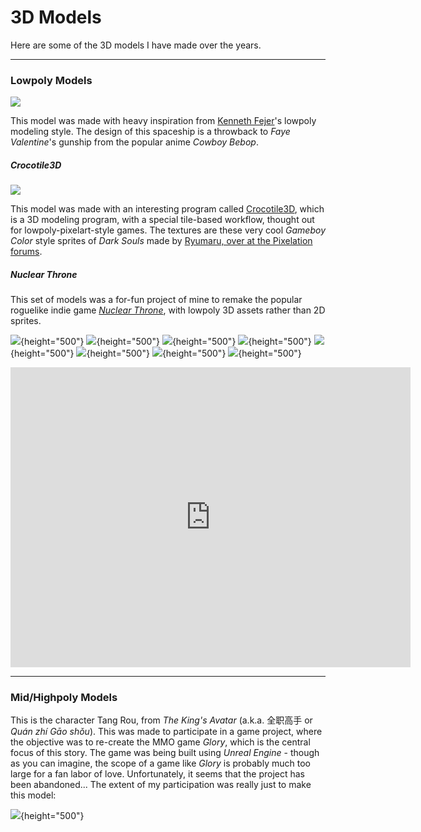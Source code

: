 
# 3D Models

Here are some of the 3D models I have made over the years.

------------------------------------------------------------------------

### Lowpoly Models

![](monocarrier.gif)

This model was made with heavy inspiration from [Kenneth Fejer](http://kennethfejer.com/3d.html)'s lowpoly modeling style.
The design of this spaceship is a throwback to *Faye Valentine*'s gunship from the popular anime *Cowboy Bebop*.

##### Crocotile3D

![](darksouls.png)

This model was made with an interesting program called [Crocotile3D](http://www.crocotile3d.com/),
which is a 3D modeling program, with a special tile-based workflow, thought out for lowpoly-pixelart-style games.
The textures are these very cool *Gameboy Color* style sprites of *Dark Souls* made by
[Ryumaru, over at the Pixelation forums](https://pixelation.org/index.php?topic=17902.0).

##### Nuclear Throne

This set of models was a for-fun project of mine to remake the popular
roguelike indie game [*Nuclear Throne*](#), with lowpoly 3D assets rather than 2D sprites.

![](nt_char02-Crystal_icon-large.png){height="500"}
![](nt_char06-YV_icon-large.png){height="500"}
![](nt_enem01-Bandit_icon-large.png){height="500"}
![](nt_enem03-BigWorm_icon-large.png){height="500"}
![](nt_enem05-Scorpion_icon-large.png){height="500"}
![](nt_enem06-GoldenScorpion_icon-large.png){height="500"}
![](nt_enem18-Snowtank_icon-large.png){height="500"}
![](nt_enem19-GoldenSnowtank_icon-large.png){height="500"}
<div class="sketchfab-embed-wrapper">
<iframe title="Nuclear Throne - Scorpion" frameborder="0" allowfullscreen mozallowfullscreen="true" webkitallowfullscreen="true" allow="autoplay; fullscreen; xr-spatial-tracking" xr-spatial-tracking execution-while-out-of-viewport execution-while-not-rendered web-share src="https://sketchfab.com/models/4b2448a164994b2288977e2d61e6c19d/embed?ui_theme=dark" width="640" height="480">
</iframe>
</div>

------------------------------------------------------------------------

### Mid/Highpoly Models

This is the character Tang Rou, from *The King's Avatar* (a.k.a. 全职高手 or *Quán zhí Gāo shǒu*).
This was made to participate in a game project, where the objective was to re-create
the MMO game *Glory*, which is the central focus of this story.
The game was being built using *Unreal Engine* - though as you can imagine,
the scope of a game like *Glory* is probably much too large for a fan labor of love.
Unfortunately, it seems that the project has been abandoned...
The extent of my participation was really just to make this model:

![](TangRou_icon-large.png){height="500"}
